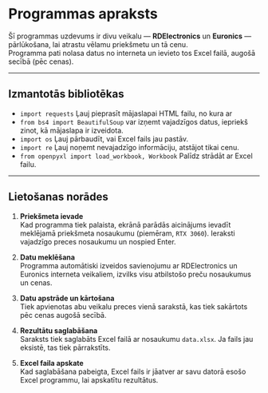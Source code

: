 # Programmas apraksts

Šī programmas uzdevums ir divu veikalu — **RDElectronics** un **Euronics** — pārlūkošana, lai atrastu vēlamu priekšmetu un tā cenu.  
Programma pati nolasa datus no interneta un ievieto tos Excel failā, augošā secībā (pēc cenas).

---

## Izmantotās bibliotēkas

- `import requests` Ļauj pieprasīt mājaslapai HTML failu, no kura ar
- `from bs4 import BeautifulSoup` var izņemt vajadzīgos datus, iepriekš zinot, kā mājaslapa ir izveidota.
- `import os`  Ļauj pārbaudīt, vai Excel fails jau pastāv.
- `import re` Ļauj noņemt nevajadzīgo informāciju, atstājot tikai cenu.
- `from openpyxl import load_workbook, Workbook` Palīdz strādāt ar Excel failu.

---

## Lietošanas norādes

1. **Priekšmeta ievade**  
   Kad programma tiek palaista, ekrānā parādās aicinājums ievadīt meklējamā priekšmeta nosaukumu (piemēram, `RTX 3060`). Ieraksti vajadzīgo preces nosaukumu un nospied Enter.

2. **Datu meklēšana**  
   Programma automātiski izveidos savienojumu ar RDElectronics un Euronics interneta veikaliem, izvilks visu atbilstošo preču nosaukumus un cenas.

3. **Datu apstrāde un kārtošana**  
   Tiek apvienotas abu veikalu preces vienā sarakstā, kas tiek sakārtots pēc cenas augošā secībā.

4. **Rezultātu saglabāšana**  
   Saraksts tiek saglabāts Excel failā ar nosaukumu `data.xlsx`. Ja fails jau eksistē, tas tiek pārrakstīts.

5. **Excel faila apskate**  
   Kad saglabāšana pabeigta, Excel fails ir jāatver ar savu datorā esošo Excel programmu, lai apskatītu rezultātus.
